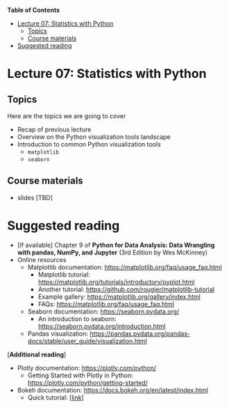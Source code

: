 
**Table of Contents**
- [Lecture 07: Statistics with Python](#lecture-07-statistics-with-python)
  - [Topics](#topics)
  - [Course materials](#course-materials)
- [Suggested reading](#suggested-reading)

# Lecture 07: Statistics with Python

## Topics
Here are the topics we are going to cover
* Recap of previous lecture
* Overview on the Python visualization tools landscape
* Introduction to common Python visualization tools
  * `matplotlib`
  * `seaborn`

## Course materials
* slides [TBD]

# Suggested reading
* [If available] Chapter 9 of **Python for Data Analysis: Data Wrangling with pandas, NumPy, and Jupyter** (3rd Edition by Wes McKinney)
* Online resources
  * Matplotlib  documentation: https://matplotlib.org/faq/usage_faq.html
      * Matplotlib  tutorial: https://matplotlib.org/tutorials/introductory/pyplot.html
      * Another tutorial: https://github.com/rougier/matplotlib-tutorial
      * Example gallery: https://matplotlib.org/gallery/index.html
      * FAQs: https://matplotlib.org/faq/usage_faq.html
  * Seaborn  documentation: https://seaborn.pydata.org/
      * An introduction to seaborn: https://seaborn.pydata.org/introduction.html
  * Pandas visualization: https://pandas.pydata.org/pandas-docs/stable/user_guide/visualization.html

[**Additional reading**]
* Plotly documentation: https://plotly.com/python/
    * Getting Started with Plotly in Python: https://plotly.com/python/getting-started/
* Bokeh documentation: https://docs.bokeh.org/en/latest/index.html
    * Quick tutorial: [[link](https://mybinder.org/v2/gh/bokeh/bokeh-notebooks/master?filepath=tutorial%2F00%20-%20Introduction%20and%20Setup.ipynb)]
 